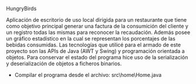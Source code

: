 HungryBirds

Aplicación de escritorio de uso local dirigida para un restaurante que tiene como objetivo principal generar una factura de la consumición del cliente y un registro todas las mismas para reconocer la recaudación. Además posee un gráfico estadístico en la cual se representan los porcentajes de las bebidas consumidas. 
Las tecnologías que utilicé para el armado de este proyecto son las APIs de Java (AWT y Swing) y programación orientada a objetos. 
Para conservar el estado del programa hice uso de la serialización y deserialización de objetos a ficheros binarios.

* Compilar el programa desde el archivo: src\home\Home.java 

